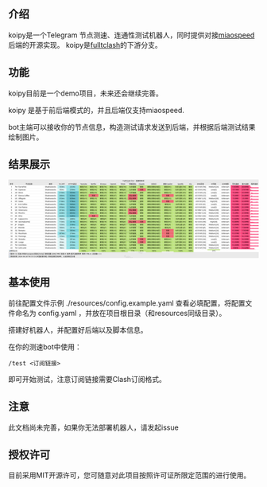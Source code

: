 ## 介绍

koipy是一个Telegram 节点测速、连通性测试机器人，同时提供对接[miaospeed](https://github.com/AirportR/miaospeed)后端的开源实现。
koipy是[fulltclash](https://github.com/AirportR/FullTclash)的下游分支。

## 功能

koipy目前是一个demo项目，未来还会继续完善。

koipy 是基于前后端模式的，并且后端仅支持miaospeed.

bot主端可以接收你的节点信息，构造测试请求发送到后端，并根据后端测试结果绘制图片。

## 结果展示
![测试](https://raw.githubusercontent.com/koipy-org/koipy/master/resources/image/example.png)
## 基本使用

前往配置文件示例 ./resources/config.example.yaml 查看必填配置，将配置文件命名为 config.yaml ，并放在项目根目录（和resources同级目录）。

搭建好机器人，并配置好后端以及脚本信息。



在你的测速bot中使用：

```
/test <订阅链接>
```

即可开始测试，注意订阅链接需要Clash订阅格式。



## 注意

此文档尚未完善，如果你无法部署机器人，请发起issue



## 授权许可

目前采用MIT开源许可，您可随意对此项目按照许可证所限定范围的进行使用。

